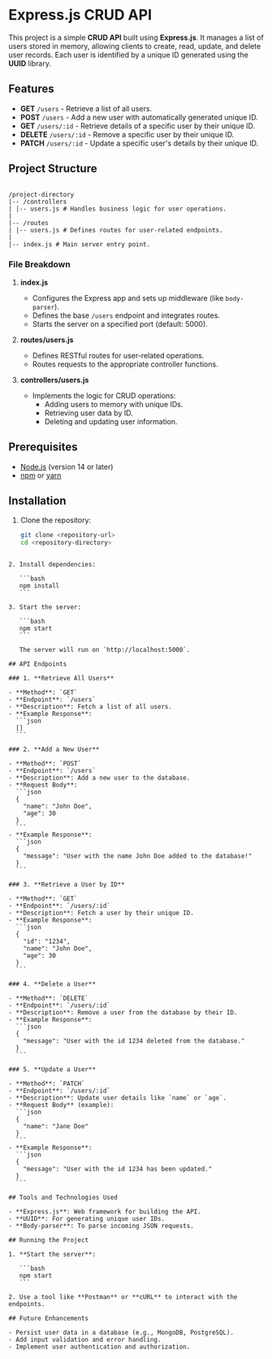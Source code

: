 # Express.js CRUD API

This project is a simple **CRUD API** built using **Express.js**. It manages a list of users stored in memory, allowing clients to create, read, update, and delete user records. Each user is identified by a unique ID generated using the **UUID** library.

## Features

- **GET** `/users` - Retrieve a list of all users.
- **POST** `/users` - Add a new user with automatically generated unique ID.
- **GET** `/users/:id` - Retrieve details of a specific user by their unique ID.
- **DELETE** `/users/:id` - Remove a specific user by their unique ID.
- **PATCH** `/users/:id` - Update a specific user's details by their unique ID.

## Project Structure

```

/project-directory
|-- /controllers
| |-- users.js # Handles business logic for user operations.
|
|-- /routes
| |-- users.js # Defines routes for user-related endpoints.
|
|-- index.js # Main server entry point.

```

### File Breakdown

1. **index.js**

   - Configures the Express app and sets up middleware (like `body-parser`).
   - Defines the base `/users` endpoint and integrates routes.
   - Starts the server on a specified port (default: 5000).

2. **routes/users.js**

   - Defines RESTful routes for user-related operations.
   - Routes requests to the appropriate controller functions.

3. **controllers/users.js**
   - Implements the logic for CRUD operations:
     - Adding users to memory with unique IDs.
     - Retrieving user data by ID.
     - Deleting and updating user information.

## Prerequisites

- [Node.js](https://nodejs.org/) (version 14 or later)
- [npm](https://www.npmjs.com/) or [yarn](https://yarnpkg.com/)

## Installation

1. Clone the repository:

   ```bash
   git clone <repository-url>
   cd <repository-directory>
   ```

````

2. Install dependencies:

   ```bash
   npm install
   ```

3. Start the server:

   ```bash
   npm start
   ```

   The server will run on `http://localhost:5000`.

## API Endpoints

### 1. **Retrieve All Users**

- **Method**: `GET`
- **Endpoint**: `/users`
- **Description**: Fetch a list of all users.
- **Example Response**:
  ```json
  []
  ```

### 2. **Add a New User**

- **Method**: `POST`
- **Endpoint**: `/users`
- **Description**: Add a new user to the database.
- **Request Body**:
  ```json
  {
    "name": "John Doe",
    "age": 30
  }
  ```
- **Example Response**:
  ```json
  {
    "message": "User with the name John Doe added to the database!"
  }
  ```

### 3. **Retrieve a User by ID**

- **Method**: `GET`
- **Endpoint**: `/users/:id`
- **Description**: Fetch a user by their unique ID.
- **Example Response**:
  ```json
  {
    "id": "1234",
    "name": "John Doe",
    "age": 30
  }
  ```

### 4. **Delete a User**

- **Method**: `DELETE`
- **Endpoint**: `/users/:id`
- **Description**: Remove a user from the database by their ID.
- **Example Response**:
  ```json
  {
    "message": "User with the id 1234 deleted from the database."
  }
  ```

### 5. **Update a User**

- **Method**: `PATCH`
- **Endpoint**: `/users/:id`
- **Description**: Update user details like `name` or `age`.
- **Request Body** (example):
  ```json
  {
    "name": "Jane Doe"
  }
  ```
- **Example Response**:
  ```json
  {
    "message": "User with the id 1234 has been updated."
  }
  ```

## Tools and Technologies Used

- **Express.js**: Web framework for building the API.
- **UUID**: For generating unique user IDs.
- **Body-parser**: To parse incoming JSON requests.

## Running the Project

1. **Start the server**:

   ```bash
   npm start
   ```

2. Use a tool like **Postman** or **cURL** to interact with the endpoints.

## Future Enhancements

- Persist user data in a database (e.g., MongoDB, PostgreSQL).
- Add input validation and error handling.
- Implement user authentication and authorization.


````
